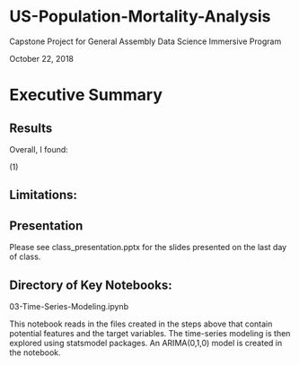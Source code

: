 # US-Population-Mortality-Analysis

Capstone Project for General Assembly Data Science Immersive Program

October 22, 2018

# Executive Summary


## Results

Overall, I found:

(1) 

## Limitations:


## Presentation

Please see class_presentation.pptx for the slides presented on the last day of class.

## Directory of Key Notebooks:

03-Time-Series-Modeling.ipynb

This notebook reads in the files created in the steps above that contain potential features and the target variables.  The time-series modeling is then explored using statsmodel packages.  An ARIMA(0,1,0) model is created in the notebook.

